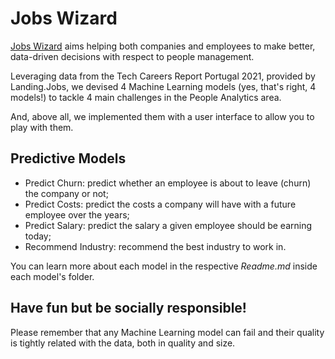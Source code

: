 # Jobs Wizard

[Jobs Wizard](https://www.jobswizard.tech/) aims helping both companies and employees to make better, data-driven decisions with respect to people management.

Leveraging data from the Tech Careers Report Portugal 2021, provided by Landing.Jobs, we devised 4 Machine Learning models (yes, that's right, 4 models!) to tackle 4 main challenges in the People Analytics area.

And, above all, we implemented them with a user interface to allow you to play with them.

## Predictive Models

* Predict Churn: predict whether an employee is about to leave (churn) the company or not;
* Predict Costs: predict the costs a company will have with a future employee over the years;
* Predict Salary: predict the salary a given employee should be earning today;
* Recommend Industry: recommend the best industry to work in.

You can learn more about each model in the respective *Readme.md* inside each model's folder.

## Have fun but be socially responsible!

Please remember that any Machine Learning model can fail and their quality is tightly related with the data, both in quality and size.